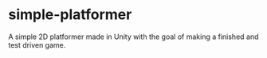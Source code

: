 # simple-platformer
A simple 2D platformer made in Unity with the goal of making a finished and test driven game.
